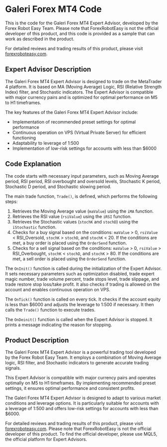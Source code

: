 # Galeri Forex MT4 Code

This is the code for the Galeri Forex MT4 Expert Advisor, developed by the Forex Robot Easy Team. Please note that ForexRobotEasy is not the official developer of this product, and this code is provided as a sample that can work as described in the product.

For detailed reviews and trading results of this product, please visit [forexroboteasy.com](https://forexroboteasy.com/forex-robot-review/galeri-forex-mt4-review-consistent-profits-with-ma-logic/).

## Expert Advisor Description
The Galeri Forex MT4 Expert Advisor is designed to trade on the MetaTrader 4 platform. It is based on MA (Moving Average) Logic, RSI (Relative Strength Index) filter, and Stochastic indicators. The Expert Advisor is compatible with major currency pairs and is optimized for optimal performance on M5 to H1 timeframes.

The key features of the Galeri Forex MT4 Expert Advisor include:
- Implementation of recommended preset settings for optimal performance
- Continuous operation on VPS (Virtual Private Server) for efficient functioning
- Adaptability to leverage of 1:500
- Implementation of low-risk settings for accounts with less than $6000

## Code Explanation
The code starts with necessary input parameters, such as Moving Average period, RSI period, RSI overbought and oversold levels, Stochastic K period, Stochastic D period, and Stochastic slowing period.

The main trade function, `Trade()`, is defined, which performs the following steps:
1. Retrieves the Moving Average value (`maValue`) using the `iMA` function.
2. Retrieves the RSI value (`rsiValue`) using the `iRSI` function.
3. Retrieves the Stochastic values (`stochK` and `stochD`) using the `iStochastic` function.
4. Checks for a buy signal based on the conditions: `maValue` > 0, `rsiValue` < RSI_Oversold, `stochK` > `stochD`, and `stochK` < 20. If the conditions are met, a buy order is placed using the `OrderSend` function.
5. Checks for a sell signal based on the conditions: `maValue` > 0, `rsiValue` > RSI_Overbought, `stochK` < `stochD`, and `stochK` > 80. If the conditions are met, a sell order is placed using the `OrderSend` function.

The `OnInit()` function is called during the initialization of the Expert Advisor. It sets necessary parameters such as optimization disabled, trade expert magic number, trade volume percent, trade stops level, trade slippage, and trade restore stop loss/take profit. It also checks if trading is allowed on the account and enables continuous operation on VPS.

The `OnTick()` function is called on every tick. It checks if the account equity is less than $6000 and adjusts the leverage to 1:500 if necessary. It then calls the `Trade()` function to execute trades.

The `OnDeinit()` function is called when the Expert Advisor is stopped. It prints a message indicating the reason for stopping.

## Product Description
The Galeri Forex MT4 Expert Advisor is a powerful trading tool developed by the Forex Robot Easy Team. It employs a combination of Moving Average logic, RSI filter, and Stochastic indicators to generate accurate trading signals.

This Expert Advisor is compatible with major currency pairs and operates optimally on M5 to H1 timeframes. By implementing recommended preset settings, it ensures optimal performance and consistent profits.

The Galeri Forex MT4 Expert Advisor is designed to adapt to various market conditions and leverage options. It is particularly suitable for accounts with a leverage of 1:500 and offers low-risk settings for accounts with less than $6000.

For detailed reviews and trading results of this product, please visit [forexroboteasy.com](https://forexroboteasy.com/forex-robot-review/galeri-forex-mt4-review-consistent-profits-with-ma-logic/). Please note that ForexRobotEasy is not the official developer of this product. To find the official developer, please use MQL5, the official platform for Expert Advisors.
